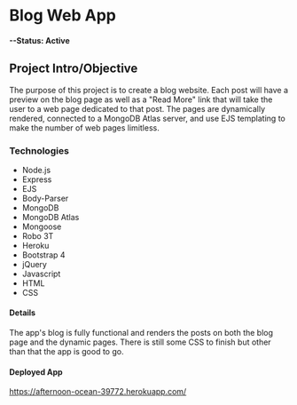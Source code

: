 # Blog Web App

#### --Status: Active

## Project Intro/Objective
The purpose of this project is to create a blog website. Each post will have a preview on the blog page as well as a "Read More" link that will take the user to a web page dedicated to that post. The pages are dynamically rendered, connected to a MongoDB Atlas server, and use EJS templating to make the number of web pages limitless.

### Technologies
* Node.js
* Express
* EJS
* Body-Parser
* MongoDB
* MongoDB Atlas
* Mongoose
* Robo 3T
* Heroku
* Bootstrap 4
* jQuery
* Javascript
* HTML
* CSS

#### Details
The app's blog is fully functional and renders the posts on both the blog page and the dynamic pages. There is still some CSS to finish but other than that the app is good to go.

#### Deployed App
https://afternoon-ocean-39772.herokuapp.com/
